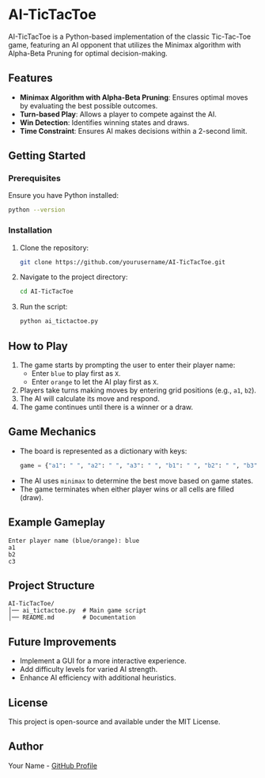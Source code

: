 # AI-TicTacToe

AI-TicTacToe is a Python-based implementation of the classic Tic-Tac-Toe game, featuring an AI opponent that utilizes the Minimax algorithm with Alpha-Beta Pruning for optimal decision-making.

## Features
- **Minimax Algorithm with Alpha-Beta Pruning**: Ensures optimal moves by evaluating the best possible outcomes.
- **Turn-based Play**: Allows a player to compete against the AI.
- **Win Detection**: Identifies winning states and draws.
- **Time Constraint**: Ensures AI makes decisions within a 2-second limit.

## Getting Started

### Prerequisites
Ensure you have Python installed:
```sh
python --version
```

### Installation
1. Clone the repository:
   ```sh
   git clone https://github.com/yourusername/AI-TicTacToe.git
   ```
2. Navigate to the project directory:
   ```sh
   cd AI-TicTacToe
   ```
3. Run the script:
   ```sh
   python ai_tictactoe.py
   ```

## How to Play
1. The game starts by prompting the user to enter their player name:
   - Enter `blue` to play first as `X`.
   - Enter `orange` to let the AI play first as `X`.
2. Players take turns making moves by entering grid positions (e.g., `a1`, `b2`).
3. The AI will calculate its move and respond.
4. The game continues until there is a winner or a draw.

## Game Mechanics
- The board is represented as a dictionary with keys:
  ```python
  game = {"a1": " ", "a2": " ", "a3": " ", "b1": " ", "b2": " ", "b3": " ", "c1": " ", "c2": " ", "c3": " "}
  ```
- The AI uses `minimax` to determine the best move based on game states.
- The game terminates when either player wins or all cells are filled (draw).

## Example Gameplay
```
Enter player name (blue/orange): blue
a1
b2
c3
```

## Project Structure
```
AI-TicTacToe/
│── ai_tictactoe.py  # Main game script
│── README.md        # Documentation
```

## Future Improvements
- Implement a GUI for a more interactive experience.
- Add difficulty levels for varied AI strength.
- Enhance AI efficiency with additional heuristics.

## License
This project is open-source and available under the MIT License.

## Author
Your Name - [GitHub Profile]([https://github.com/julian3sp])

